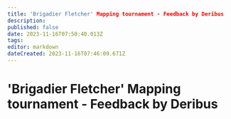 ```yaml
---
title: 'Brigadier Fletcher' Mapping tournament - Feedback by Deribus
description: 
published: false
date: 2023-11-16T07:50:40.013Z
tags: 
editor: markdown
dateCreated: 2023-11-16T07:46:09.671Z
---
```


# 'Brigadier Fletcher' Mapping tournament - Feedback by Deribus


